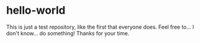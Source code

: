 # hello-world

This is just a test repository, like the first that everyone does. Feel free to... I don't know... do something!
Thanks for your time.
